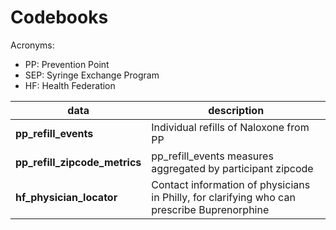 Codebooks
=========

Acronyms:

* PP: Prevention Point
* SEP: Syringe Exchange Program
* HF: Health Federation


| data | description |
| ---- | ----------- |
| **pp_refill_events** | Individual refills of Naloxone from PP |
| **pp_refill_zipcode_metrics** | pp_refill_events measures aggregated by participant zipcode |
| **hf_physician_locator** | Contact information of physicians in Philly, for clarifying who can prescribe Buprenorphine |
